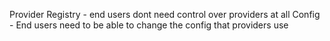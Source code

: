 Provider Registry - end users dont need control over providers at all
Config - End users need to be able to change the config that providers use 
